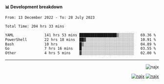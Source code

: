 <b>📊 Development breakdown</b>
<!--START_SECTION:waka-->

```txt
From: 13 December 2022 - To: 28 July 2023

Total Time: 204 hrs 33 mins

YAML              141 hrs 53 mins █████████████████▒░░░░░░░   69.36 %
PowerShell        22 hrs 18 mins  ██▓░░░░░░░░░░░░░░░░░░░░░░   10.91 %
Bash              10 hrs          █▒░░░░░░░░░░░░░░░░░░░░░░░   04.89 %
Go                7 hrs 16 mins   █░░░░░░░░░░░░░░░░░░░░░░░░   03.55 %
Other             4 hrs 5 mins    ▓░░░░░░░░░░░░░░░░░░░░░░░░   02.00 %
```

<!--END_SECTION:waka-->
-----
<p align="right">
  <img src="https://komarev.com/ghpvc/?username=najx&label=GitHub%20Profile%20Views&color=yellow&style=flat" alt="najx" />
</p align="center">
<p align="right">
  <a href="https://www.linkedin.com/in/abdx"><img src="https://img.shields.io/badge/LinkedIn--_.svg?style=social&logo=linkedin" alt="najx"></a>
  <a href="https://stackoverflow.com/users/19588110/najim-abdelmoula"><img src="https://img.shields.io/badge/Stack Overflow--_.svg?style=social&logo=stackoverflow" alt="najx"></a>
</p align="center">
